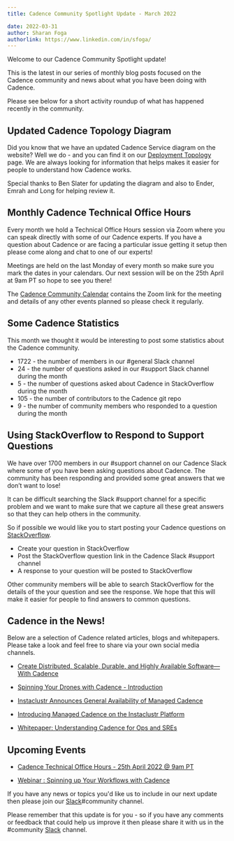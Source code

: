 ```yaml
---
title: Cadence Community Spotlight Update - March 2022

date: 2022-03-31
author: Sharan Foga
authorlink: https://www.linkedin.com/in/sfoga/
---
```


Welcome to our Cadence Community Spotlight update!

This is the latest in our series of monthly blog posts focused on the Cadence community and news about what you have been doing with Cadence.

Please see below for a short activity roundup of what has happened recently in the community.

## Updated Cadence Topology Diagram

Did you know that we have an updated Cadence Service diagram on the website? Well we do - and you can find it on our [Deployment Topology](https://cadenceworkflow.io/docs/concepts/topology/#overview) page. We are always looking for information that helps makes it easier for people to understand how Cadence works.

Special thanks to Ben Slater for updating the diagram and also to Ender, Emrah and Long for helping review it.

## Monthly Cadence Technical Office Hours

Every month we hold a Technical Office Hours session via Zoom where you can speak directly with some of our Cadence experts. If you have a question about Cadence or are facing a particular issue getting it setup then please come along and chat  to one of our experts!

Meetings are held on the last Monday of every month so make sure you mark the dates in your calendars. Our next session will be on the 25th April at 9am PT so hope to see you there!

The [Cadence Community Calendar](https://calendar.google.com/calendar/u/0/embed?src=e6r40gp3c2r01054id7e99dlac@group.calendar.google.com&ctz=America/Los_Angeles) contains the Zoom link for the meeting and details of any other events planned so please check it regularly.

## Some Cadence Statistics

This month we thought it would be interesting to post some statistics about the Cadence community.

- 1722  -  the number of members in our #general Slack channel
- 24 - the number of questions asked in our #support Slack channel during the month
- 5 - the number of questions asked about Cadence in StackOverflow during the month
- 105 - the number of contributors to the Cadence git repo
- 9 - the number of community members who responded to a question during the month

## Using StackOverflow to Respond to Support Questions

We have over 1700 members in our #support channel on our Cadence Slack where some of you have been asking questions about Cadence. The community has been responding and provided some great answers that we don’t want to lose!

It can be difficult searching the Slack #support channel for a specific problem and we want to make sure that we capture all these great answers so that they can help others in the community.

So if possible we would like you to start posting your Cadence questions on [StackOverflow](https://stackoverflow.com/).

- Create your question in StackOverflow
- Post the StackOverflow question link in the Cadence Slack #support channel
- A response to your question will be posted to StackOverflow

Other community members will be able to search StackOverflow for the details of the your question and see the response. We hope that this will make it easier for people to find answers to common questions.

## Cadence in the News!

Below are a selection of Cadence related articles, blogs and whitepapers. Please take a look and feel free to share via your own social media channels.

- [Create Distributed, Scalable, Durable, and Highly Available Software— With Cadence](https://betterprogramming.pub/create-distributed-scalable-durable-and-highly-available-software-with-cadence-9f4fa6b1376b)

- [Spinning Your Drones with Cadence - Introduction](https://www.instaclustr.com/blog/spinning-your-drones-with-cadence-introduction/)

- [Instaclustr Announces General Availability of Managed Cadence](https://www.globenewswire.com/news-release/2022/04/04/2415472/0/en/Instaclustr-Announces-General-Availability-of-Instaclustr-Managed-Cadence.html)

- [Introducing Managed Cadence on the Instaclustr Platform](https://www.youtube.com/watch?v=Vzc_LWmJ8lE&feature=youtu.be)

- [Whitepaper: Understanding Cadence for Ops and SREs](https://info.instaclustr.com/rs/620-JHM-287/images/Understanding_Cadence_for%20Ops_and_SRE_WhitePaper.pdf)

## Upcoming Events

- [Cadence Technical Office Hours - 25th April 2022 @ 9am PT
](https://calendar.google.com/calendar/u/0/embed?src=e6r40gp3c2r01054id7e99dlac@group.calendar.google.com&ctz=America/Los_Angeles)

- [Webinar : Spinning up Your Workflows with Cadence](https://info.instaclustr.com/webinar-spinning-workflows-cadence.html)

If you have any news or topics you'd like us to include in our next update then please join our [Slack](http://t.uber.com/cadence-slack)#community channel.

Please remember that this update is for you - so if you have any comments or feedback that could help us improve it then please share it with us in the #community [Slack](http://t.uber.com/cadence-slack) channel.
